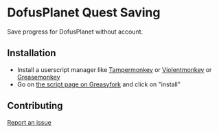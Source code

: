 # DofusPlanet Quest Saving
Save progress for DofusPlanet without account.

## Installation

- Install a userscript manager like [Tampermonkey](https://www.tampermonkey.net/) or [Violentmonkey](https://github.com/violentmonkey/violentmonkey) or [Greasemonkey](https://addons.mozilla.org/fr/firefox/addon/greasemonkey/)
- Go on [the script page on Greasyfork](https://greasyfork.org/fr/scripts/423125-youtube-autolike) and click on "install"

## Contributing

[Report an issue](https://github.com/blackstar0169/dofusplanet-quest-saving/issues)
